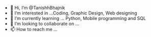 - 👋 Hi, I’m @TanishhBhajnik
- 👀 I’m interested in ...Coding, Graphic Design, Web designing
- 🌱 I’m currently learning ... Python, Mobile programming and SQL
- 💞️ I’m looking to collaborate on ...
- 📫 How to reach me ...

<!---
TanishhBhajnik/TanishhBhajnik is a ✨ special ✨ repository because its `README.md` (this file) appears on your GitHub profile.
You can click the Preview link to take a look at your changes.
--->
